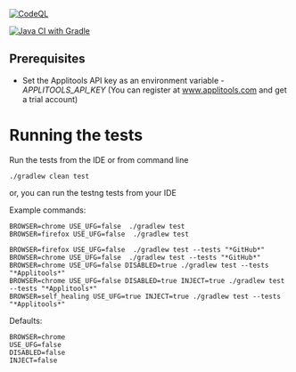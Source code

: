 [![CodeQL](https://github.com/anandbagmar/ultrafastgrid/actions/workflows/codeql-analysis.yml/badge.svg)](https://github.com/anandbagmar/ultrafastgrid/actions/workflows/codeql-analysis.yml)

[![Java CI with Gradle](https://github.com/anandbagmar/ultrafastgrid/actions/workflows/buildInCI.yml/badge.svg)](https://github.com/anandbagmar/ultrafastgrid/actions/workflows/buildInCI.yml)

## Prerequisites
* Set the Applitools API key as an environment variable - *APPLITOOLS_API_KEY* (You can register at www.applitools.com and get a trial account)

# Running the tests
Run the tests from the IDE or from command line
```
./gradlew clean test
```

or, you can run the testng tests from your IDE

Example commands:
```
BROWSER=chrome USE_UFG=false  ./gradlew test
BROWSER=firefox USE_UFG=false  ./gradlew test

BROWSER=firefox USE_UFG=false  ./gradlew test --tests "*GitHub*"
BROWSER=chrome USE_UFG=false  ./gradlew test --tests "*GitHub*"
BROWSER=chrome USE_UFG=false DISABLED=true ./gradlew test --tests "*Applitools*"
BROWSER=chrome USE_UFG=false DISABLED=true INJECT=true ./gradlew test --tests "*Applitools*"
BROWSER=self_healing USE_UFG=true INJECT=true ./gradlew test --tests "*Applitools*"
```

Defaults:
```
BROWSER=chrome
USE_UFG=false
DISABLED=false
INJECT=false
```